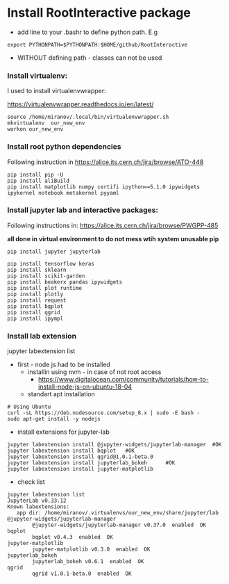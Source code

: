# Install RootInteractive package
* add line to your .bashr to define python path. E.g 
```
export PYTHONPATH=$PYTHONPATH:$HOME/github/RootInteractive
```
* WITHOUT defining path -  classes can not be used

### Install virtualenv:

I used to install virtualenvwrapper:

https://virtualenvwrapper.readthedocs.io/en/latest/

````
source /home/miranov/.local/bin/virtualenvwrapper.sh
mkvirtualenv  our_new_env
workon our_new_env
````

### Install root python dependencies
Following instruction in
https://alice.its.cern.ch/jira/browse/ATO-448

```
pip install pip -U
pip install aliBuild
pip install matplotlib numpy certifi ipython==5.1.0 ipywidgets ipykernel notebook metakernel pyyaml
```


### Install jupyter lab and interactive packages:
Following instructions in:
https://alice.its.cern.ch/jira/browse/PWGPP-485

**all done in virtual environment to do not mess wtih system unusable pip**

```
pip install jupyter jupyterlab
```
````
pip install tensorflow keras
pip install sklearn
pip install scikit-garden
pip install beakerx pandas ipywidgets
pip install plot runtime
pip install plotly
pip install request
pip install bqplot
pip install qgrid
pip install ipympl
````



### Install lab extension
 jupyter labextension list

* first - node js had to be installed
  * installin  using nvm  - in case of not root access
    * https://www.digitalocean.com/community/tutorials/how-to-install-node-js-on-ubuntu-18-04
  * standart apt installation
```
# Using Ubuntu
curl -sL https://deb.nodesource.com/setup_8.x | sudo -E bash -
sudo apt-get install -y nodejs
```

* install extensions for jupyter-lab
````
jupyter labextension install @jupyter-widgets/jupyterlab-manager  #OK
jupyter labextension install bqplot   #OK
jupyter labextension install qgrid@1.0.1-beta.0
jupyter labextension install jupyterlab_bokeh      #OK
jupyter labextension install jupyter-matplotlib
````

* check list
```
jupyter labextension list
JupyterLab v0.33.12
Known labextensions:
   app dir: /home/miranov/.virtualenvs/our_new_env/share/jupyter/lab
@jupyter-widgets/jupyterlab-manager
        @jupyter-widgets/jupyterlab-manager v0.37.0  enabled  OK
bqplot
        bqplot v0.4.3  enabled  OK
jupyter-matplotlib
        jupyter-matplotlib v0.3.0  enabled  OK
jupyterlab_bokeh
        jupyterlab_bokeh v0.6.1  enabled  OK
qgrid
        qgrid v1.0.1-beta.0  enabled  OK

```